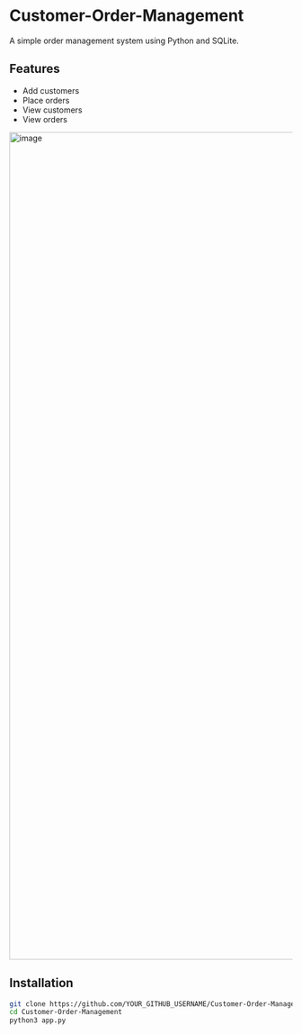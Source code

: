 # Customer-Order-Management
A simple order management system using Python and SQLite.

## Features
- Add customers
- Place orders
- View customers
- View orders
<img width="1470" alt="image" src="https://github.com/user-attachments/assets/0b15aba8-d61a-4835-aea5-7ad472cdadef" />

## Installation
```sh
git clone https://github.com/YOUR_GITHUB_USERNAME/Customer-Order-Management.git
cd Customer-Order-Management
python3 app.py



